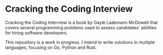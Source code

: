 # Cracking the Coding Interview

Cracking the Coding Interview is a book by Gayle Laakmann McDowell that covers
several programming problems used to assess candidates' abilities for hiring
software developers.

This repository is a work in progress. I intend to write solutions in multiple
languages, focusing on Go, Python and Rust.
